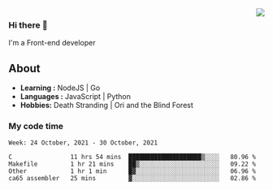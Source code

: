 <img align='right' src="https://github-readme-stats.vercel.app/api?username=strugglebak&show_icons=true">

### Hi there 👋

I'm a Front-end developer

## About

-  **Learning :** NodeJS | Go
-  **Languages :** JavaScript | Python
-  **Hobbies:** Death Stranding | Ori and the Blind Forest

### My code time

<!--START_SECTION:waka-->
```text
Week: 24 October, 2021 - 30 October, 2021

C                11 hrs 54 mins  ████████████████████▒░░░░   80.96 % 
Makefile         1 hr 21 mins    ██▒░░░░░░░░░░░░░░░░░░░░░░   09.22 % 
Other            1 hr 1 min      █▓░░░░░░░░░░░░░░░░░░░░░░░   06.96 % 
ca65 assembler   25 mins         ▓░░░░░░░░░░░░░░░░░░░░░░░░   02.86 % 
```
<!--END_SECTION:waka-->
